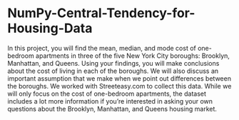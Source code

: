# NumPy-Central-Tendency-for-Housing-Data
In this project, you will find the mean, median, and mode cost of one-bedroom apartments in three of the five New York City boroughs: Brooklyn, Manhattan, and Queens.  Using your findings, you will make conclusions about the cost of living in each of the boroughs. We will also discuss an important assumption that we make when we point out differences between the boroughs.  We worked with Streeteasy.com to collect this data. While we will only focus on the cost of one-bedroom apartments, the dataset includes a lot more information if you’re interested in asking your own questions about the Brooklyn, Manhattan, and Queens housing market.
